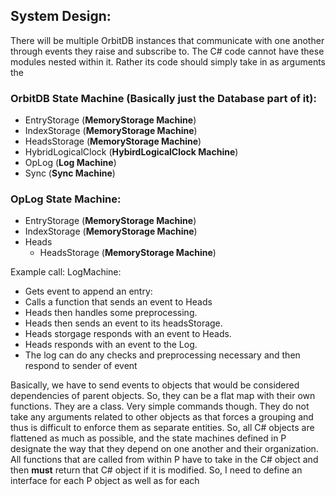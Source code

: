 ## System Design:
There will be multiple OrbitDB instances that communicate with one another through events they raise and subscribe to.
The C# code cannot have these modules nested within it. Rather its code should simply take in as arguments the

### OrbitDB State Machine (Basically just the Database part of it):
- EntryStorage (__MemoryStorage Machine__)
- IndexStorage (__MemoryStorage Machine__)
- HeadsStorage (__MemoryStorage Machine__)
- HybridLogicalClock (__HybirdLogicalClock Machine__)
- OpLog (__Log Machine__)
- Sync (__Sync Machine__)

### OpLog State Machine:
- EntryStorage (__MemoryStorage Machine__)
- IndexStorage (__MemoryStorage Machine__)
- Heads
    - HeadsStorage (__MemoryStorage Machine__)


Example call:
LogMachine:
- Gets event to append an entry:
- Calls a function that sends an event to Heads
- Heads then handles some preprocessing.
- Heads then sends an event to its headsStorage.
- Heads storgage responds with an event to Heads.
- Heads responds with an event to the Log.
- The log can do any checks and preprocessing necessary and then respond to sender of event

Basically, we have to send events to objects that would be considered dependencies of parent objects. 
So, they can be a flat map with their own functions. They are a class. Very simple commands though. They do not take
any arguments related to other objects as that forces a grouping and thus is difficult to enforce them 
as separate entities. So, all C# objects are flattened as much as possible, and the state machines defined in P designate
the way that they depend on one another and their organization. All functions that are called from within P have to take in 
the C# object and then __must__ return that C# object if it is modified. So, I need to define an interface for each P object as 
well as for each 